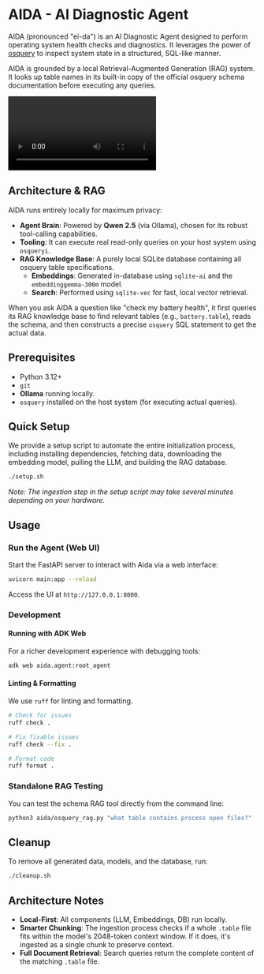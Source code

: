 # AIDA - AI Diagnostic Agent

AIDA (pronounced "ei-da") is an AI Diagnostic Agent designed to perform operating system health checks and diagnostics. It leverages the power of [osquery](https://osquery.io/) to inspect system state in a structured, SQL-like manner.

AIDA is grounded by a local Retrieval-Augmented Generation (RAG) system. It looks up table names in its built-in copy of the official osquery schema documentation before executing any queries.

<video src="assets/demo.webm" controls="controls" style="max-width: 100%;">
</video>

## Architecture & RAG

AIDA runs entirely locally for maximum privacy:
*   **Agent Brain**: Powered by **Qwen 2.5** (via Ollama), chosen for its robust tool-calling capabilities.
*   **Tooling**: It can execute real read-only queries on your host system using `osqueryi`.
*   **RAG Knowledge Base**: A purely local SQLite database containing all osquery table specifications.
    *   **Embeddings**: Generated in-database using `sqlite-ai` and the `embeddinggemma-300m` model.
    *   **Search**: Performed using `sqlite-vec` for fast, local vector retrieval.

When you ask AIDA a question like "check my battery health", it first queries its RAG knowledge base to find relevant tables (e.g., `battery.table`), reads the schema, and then constructs a precise `osquery` SQL statement to get the actual data.

## Prerequisites

*   Python 3.12+
*   `git`
*   **Ollama** running locally.
*   `osquery` installed on the host system (for executing actual queries).

## Quick Setup

We provide a setup script to automate the entire initialization process, including installing dependencies, fetching data, downloading the embedding model, pulling the LLM, and building the RAG database.

```bash
./setup.sh
```

*Note: The ingestion step in the setup script may take several minutes depending on your hardware.*

## Usage

### Run the Agent (Web UI)

Start the FastAPI server to interact with Aida via a web interface:

```bash
uvicorn main:app --reload
```

Access the UI at `http://127.0.0.1:8000`.

### Development

#### Running with ADK Web
For a richer development experience with debugging tools:
```bash
adk web aida.agent:root_agent
```

#### Linting & Formatting
We use `ruff` for linting and formatting.

```bash
# Check for issues
ruff check .

# Fix fixable issues
ruff check --fix .

# Format code
ruff format .
```

### Standalone RAG Testing

You can test the schema RAG tool directly from the command line:

```bash
python3 aida/osquery_rag.py "what table contains process open files?"
```

## Cleanup

To remove all generated data, models, and the database, run:

```bash
./cleanup.sh
```

## Architecture Notes

*   **Local-First**: All components (LLM, Embeddings, DB) run locally.
*   **Smarter Chunking**: The ingestion process checks if a whole `.table` file fits within the model's 2048-token context window. If it does, it's ingested as a single chunk to preserve context.
*   **Full Document Retrieval**: Search queries return the complete content of the matching `.table` file.